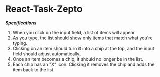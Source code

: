 # React-Task-Zepto

***Specifications***  
1. When you click on the input field, a list of items will appear.  
2. As you type, the list should show only items that match what you're typing.  
3. Clicking on an item should turn it into a chip at the top, and the input field should adjust automatically.  
4. Once an item becomes a chip, it should no longer be in the list.  
5. Each chip has an "X" icon. Clicking it removes the chip and adds the item back to the list.  

